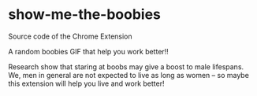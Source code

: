 # show-me-the-boobies
Source code of the Chrome Extension

A random boobies GIF that help you work better!!

Research show that staring at boobs may give a boost to male lifespans. We, men in general are not expected to live as long as women – so maybe this extension will help you live and work better!

[logo]: https://i.imgur.com/Qen3KJL.png
